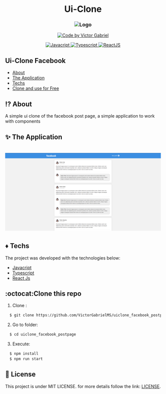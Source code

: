 <h1 align="center">
    <span>Ui-Clone</span>
</h1>
<h3 align="center">
    <img alt="Logo" title="#logo" width="200px" src="https://i.imgur.com/KDIDiSE.png" >
</h3>

<p align="center">
   <a href="https://github.com/VictorGabrielMS">
    <img alt="Code by Victor Gabriel" src="https://img.shields.io/badge/code%20by-Victor Gabriel-%23E02041">
  </a>
</p>

<p align="center">
  <a href="https://developer.mozilla.org/pt-BR/docs/Web/JavaScript">
    <img alt="Javacript" src="https://img.shields.io/badge/Javacript-%23D1CB36">
  </a>
  <a href="https://www.typescriptlang.org/">
    <img alt="Typescript" src="https://img.shields.io/badge/Typescript-%23007acc">
  </a>
  <a href="https://pt-br.reactjs.org/">
    <img alt="ReactJS" src="https://img.shields.io/badge/ReactJS-%2315BED1">
  </a>
</p>

## Ui-Clone Facebook

- [About](#about)
- [The Application](#application)
- [Techs](#techs)
- [Clone and use for Free](#clone)

<a id="about"></a>

## :interrobang: About

A simple ui clone of the facebook post page, a simple application to work with components

<a id="application"></a>

## :sparkles: The Application

<h1 align="center">
    <img alt="home" src="github/page.png">
</h1>

<a id="techs"></a>

## :diamonds: Techs

The project was developed with the technologies below:

- [Javacript](https://developer.mozilla.org/pt-BR/docs/Web/JavaScript)
- [Typescript](https://www.typescriptlang.org/)
- [React Js](https://pt-br.reactjs.org/)

<a id="clone"></a>

## :octocat:Clone this repo

1. Clone :

```sh
  $ git clone https://github.com/VictorGabrielMS/uiclone_facebook_postpage.git
```

2. Go to folder:

```sh
  $ cd uiclone_facebook_postpage
```

3. Execute:

```sh
  $ npm install
  $ npm run start
```

## :memo: License

This project is under MIT LICENSE. for more details follow the link: [LICENSE](LICENSE).


